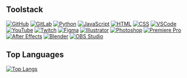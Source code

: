 <h2> Toolstack </h2>

[![GitHub](https://img.shields.io/badge/GitHub-0D1117?style=for-the-badge&logo=GitHub&logoColor=white)](https://github.com)
[![GitLab](https://img.shields.io/badge/GitLab-0D1117?style=for-the-badge&logo=GitLab&logoColor=white)](https://gitlab.com)
[![Python](https://img.shields.io/badge/Python-0D1117?style=for-the-badge&logo=Python&logoColor=white)](https://www.python.org)
[![JavaScript](https://img.shields.io/badge/JavaScript-0D1117?style=for-the-badge&logo=JavaScript&logoColor=white)](https://developer.mozilla.org/en-US/docs/Web/JavaScript)
[![HTML](https://img.shields.io/badge/HTML-0D1117?style=for-the-badge&logo=HTML5&logoColor=white)](https://developer.mozilla.org/en-US/docs/Web/HTML)
[![CSS](https://img.shields.io/badge/CSS-0D1117?style=for-the-badge&logo=CSS3&logoColor=white)](https://developer.mozilla.org/en-US/docs/Web/CSS)
[![VSCode](https://img.shields.io/badge/VSCode-0D1117?style=for-the-badge&logo=Visual-Studio-Code&logoColor=white)](https://code.visualstudio.com)
[![YouTube](https://img.shields.io/badge/YouTube-0D1117?style=for-the-badge&logo=YouTube&logoColor=white)](https://www.youtube.com)
[![Twitch](https://img.shields.io/badge/Twitch-0D1117?style=for-the-badge&logo=Twitch&logoColor=white)](https://www.twitch.tv)
[![Figma](https://img.shields.io/badge/Figma-0D1117?style=for-the-badge&logo=Figma&logoColor=white)](https://www.figma.com)
[![Illustrator](https://img.shields.io/badge/Illustrator-0D1117?style=for-the-badge&logo=AdobeIllustrator&logoColor=white)](https://www.adobe.com/products/illustrator.html)
[![Photoshop](https://img.shields.io/badge/Photoshop-0D1117?style=for-the-badge&logo=AdobePhotoshop&logoColor=white)](https://www.adobe.com/products/photoshop.html)
[![Premiere Pro](https://img.shields.io/badge/Premiere_Pro-0D1117?style=for-the-badge&logo=AdobePremierePro&logoColor=white)](https://www.adobe.com/products/premiere.html)
[![After Effects](https://img.shields.io/badge/After_Effects-0D1117?style=for-the-badge&logo=AdobeAfterEffects&logoColor=white)](https://www.adobe.com/products/aftereffects.html)
[![Blender](https://img.shields.io/badge/Blender-0D1117?style=for-the-badge&logo=Blender&logoColor=white)](https://www.blender.org)
[![OBS Studio](https://img.shields.io/badge/OBS_Studio-0D1117?style=for-the-badge&logo=OBS-Studio&logoColor=white)](https://obsproject.com)

<h2> Top Languages </h2>

[![Top Langs](https://github-readme-stats.vercel.app/api/top-langs/?username=nicholasiliou&layout=compact&hide_border=true&theme=transparent&hide_title=true&card_width=1000)](https://github.com/nicholasiliou/github-readme-stats)
